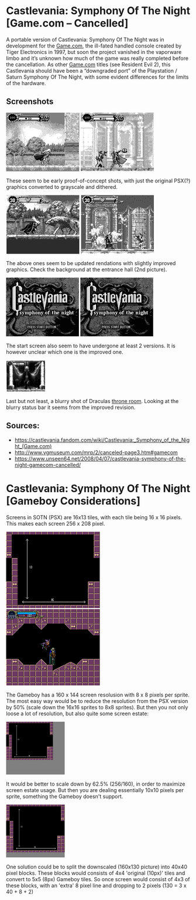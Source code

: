 # Castlevania: Symphony Of The Night [Game.com – Cancelled] 

A portable version of Castlevania: Symphony Of The Night was in development for the [Game.com](https://en.wikipedia.org/wiki/Game.com), the ill-fated handled console created by Tiger Electronics in 1997, but soon the project vanished in the vaporware limbo and it’s unknown how much of the game was really completed before the cancellation. As other [Game.com](https://en.wikipedia.org/wiki/Game.com) titles (see Resident Evil 2), this Castlevania should have been a “downgraded port” of the Playstation / Saturn Symphony Of The Night, with some evident differences for the limits of the hardware.

## Screenshots

![gamedotcom4.png](gamedotcom4.png)
![gamedotcom5.png](gamedotcom5.png)

These seem to be early proof-of-concept shots, with just the original PSX(?) graphics converted to grayscale and dithered.

![castle9.gif](castle9.gif)
![castle10.gif](castle10.gif)

The above ones seem to be updated rendations with slightly improved graphics. Check the background at the entrance hall (2nd picture).

![Castlevania-Symphony_of_the_Night_Game.com-01a.png](Castlevania-Symphony_of_the_Night_Game.com-01a.png)
![castle8.gif](castle8.gif)

The start screen also seem to have undergone at least 2 versions. It is however unclear which one is the improved one.

![gamedotcom6.jpg](gamedotcom6.jpg)

Last but not least, a blurry shot of Draculas [throne room](https://castlevania.fandom.com/wiki/Throne_Rooms). Looking at the blurry status bar it seems from the improved revision.



## Sources:

- https://castlevania.fandom.com/wiki/Castlevania:_Symphony_of_the_Night_(Game.com)
- http://www.vgmuseum.com/mrp/2/canceled-page3.htm#gamecom
- https://www.unseen64.net/2008/04/07/castlevania-symphony-of-the-night-gamecom-cancelled/

# Castlevania: Symphony Of The Night [Gameboy Considerations]

Screens in SOTN (PSX) are 16x13 tiles, with each tile being 16 x 16 pixels. This makes each screen 256 x 208 pixel.

![One_Screen](Debug%20Room_One_PSX.png)
![One_Screen](Debug_Room_One_PSX_Alu.png)

The Gameboy has a 160 x 144 screen resolusion with 8 x 8 pixels per sprite. The most easy way would be to reduce the resolution from the PSX version by 50% (scale down the 16x16 sprites to 8x8 sprites). But then you not only loose a lot of resolution, but also quite some screen estate:

![8x8 PSX vs Gameboy](Debug_Room_One_8x8_PSXvsGB.png)

It would be better to scale down by 62.5% (256/160), in order to maximize screen estate usage. But then you are dealing essentially 10x10 pixels per sprite, something the Gameboy doesn't support.

![10x10 PSX vs Gameboy](Debug_Room_One_10x10_PSXvsGB.png)

One solution could be to split the downscaled (160x130 picture) into 40x40 pixel blocks. These blocks would consists of 4x4 'original (10px)' tiles and convert to 5x5 (8px) Gameboy tiles.
So once screen would consist of 4x3 of these blocks, with an 'extra' 8 pixel line and dropping to 2 pixels (130 = 3 x 40 + 8 + 2)



